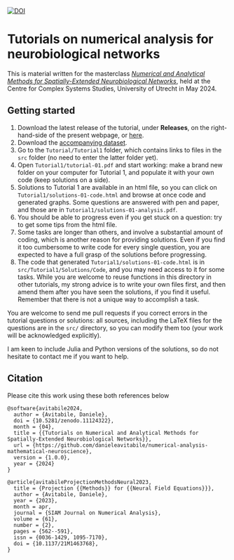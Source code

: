 [![DOI](https://zenodo.org/badge/DOI/10.5281/zenodo.11124322.svg)](https://doi.org/10.5281/zenodo.11124322)

# Tutorials on numerical analysis for neurobiological networks

This is material written for the masterclass [*Numerical and Analytical Methods for Spatially-Extended Neurobiological Networks*](https://www.uu.nl/en/events/ccss-masterclass-on-numerical-and-analytical-methods-for-spatially-extended-neurobiological-networks?ref=danieleavitabile.com), held at the Centre for Complex Systems Studies, University of Utrecht in May 2024.

## Getting started
1. Download the latest release of the tutorial, under **Releases**, on the right-hand-side of the present webpage, or [here](https://doi.org/10.5281/zenodo.11124322).
1. Download the [accompanying dataset](https://zenodo.org/records/11120604).
1. Go to the `Tutorial/Tutorial1` folder, which contains links to files in the `src` folder (no need to enter the latter folder yet). 
1. Open `Tutorial1/tutorial-01.pdf` and start working: make a brand new folder on your computer for Tutorial 1, and populate it with your own code (keep solutions on a side).
1. Solutions to Tutorial 1 are available in an html file, so you can click on `Tutorial1/solutions-01-code.html` and browse at once code and generated graphs. Some questions are answered with pen and paper, and those are in `Tutorial1/solutions-01-analysis.pdf`.
1. You should be able to progress even if you get stuck on a question: try to get some tips from the html file.
1. Some tasks are longer than others, and involve a substantial amount of coding, which is another reason for providing solutions. Even if you find it too cumbersome to write code for every single question, you are expected to have a full grasp of the solutions before progressing.
1. The code that generated `Tutorial1/solutions-01-code.html` is in `src/Tutorial1/Solutions/Code`, and you may need access to it for some tasks. While you are welcome to reuse functions in this directory in other tutorials, my strong advice is to write your own files first, and then amend them after you have seen the solutions, if you find it useful. Remember that there is not a unique way to accomplish a task.

You are welcome to send me pull requests if you correct errors in the tutorial questions or solutions: all sources, including the LaTeX files for the questions are in the `src/` directory, so you can modify them too (your work will be acknowledged explicitly).

I am keen to include Julia and Python versions of the solutions, so do not hesitate to contact me if you want to help.

## Citation
Please cite this work using these both references below

```
@software{avitabile2024,
  author = {Avitabile, Daniele},
  doi = {10.5281/zenodo.11124322},
  month = {04},
  title = {{Tutorials on Numerical and Analytical Methods for Spatially-Extended Neurobiological Networks}},
  url = {https://github.com/danieleavitabile/numerical-analysis-mathematical-neuroscience},
  version = {1.0.0},
  year = {2024}
}

@article{avitabileProjectionMethodsNeural2023,
  title = {Projection {{Methods}} for {{Neural Field Equations}}},
  author = {Avitabile, Daniele},
  year = {2023},
  month = apr,
  journal = {SIAM Journal on Numerical Analysis},
  volume = {61},
  number = {2},
  pages = {562--591},
  issn = {0036-1429, 1095-7170},
  doi = {10.1137/21M1463768},
}
```
